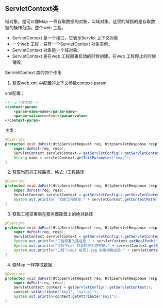 ## ServletContext类

域对象，是可以像Map 一样存取数据的对象，叫域对象。这里的域指的是存取数据的操作范围，整个web 工程。

- ServletContext 是一个接口，它表示Servlet 上下文对象
- 一个web 工程，只有一个ServletContext 对象实例。
- ServletContext 对象是一个域对象。
- ServletContext 是在web 工程部署启动的时候创建。在web 工程停止的时候销毁。

ServletContext 类的四个作用

1. 获取web.xml 中配置的上下文参数context-param

xml配置：

~~~xml
<!--上下文参数-->
<context-param>
    <param-name>name</param-name>
    <param-value>context</param-value>
</context-param>
~~~

主类：

~~~java
@Override
protected void doPost(HttpServletRequest req, HttpServletResponse resp) throws ServletException, IOException {
    super.doPost(req, resp);
    ServletContext servletContext = getServletConfig().getServletContext();
    String name = servletContext.getInitParameter("nmae");
}
~~~

2. 获取当前的工程路径，格式: /工程路径

~~~java
@Override
protected void doPost(HttpServletRequest req, HttpServletResponse resp) throws ServletException, IOException {
    super.doPost(req, resp);
    ServletContext servletContext = getServletConfig().getServletContext();
    System.out.println( "当前工程路径:" + servletContext.getContextPath() );
}
~~~

3. 获取工程部署后在服务器硬盘上的绝对路径

~~~java
@Override
protected void doPost(HttpServletRequest req, HttpServletResponse resp) throws ServletException, IOException {
    super.doPost(req, resp);
    ServletContext servletContext = getServletConfig().getServletContext();
    System.out.println("工程部署的路径是:" + servletContext.getRealPath("/"));
    System.out.println("工程下css 目录的绝对路径是:" + servletContext.getRealPath("/css"));
    System.out.println("工程下imgs 目录1.jpg 的绝对路径是:" + servletContext.getRealPath("/imgs/1.jpg"));
}
~~~

4. 像Map 一样存取数据

~~~java
@Override
protected void doPost(HttpServletRequest req, HttpServletResponse resp) throws ServletException, IOException {
    super.doPost(req, resp);
    ServletContext context = getServletConfig().getServletContext();
    context.setAttribute("key1", "value1");
    System.out.println(context.getAttribute("key1"));
}
~~~

